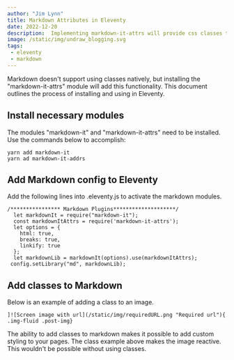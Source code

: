 ```yaml
---
author: "Jim Lynn"
title: Markdown Attributes in Eleventy
date: 2022-12-20
description:  Implementing markdown-it-attrs will provide css classes to Eleventy's markdown. 
image: /static/img/undraw_blogging.svg
tags:
 - eleventy
 - markdown 
---
```


Markdown doesn't support using classes natively, but installing the "markdown-it-attrs" module will add this functionality.   This document outlines the process of installing and using in Eleventy.  

## Install necessary modules
The modules "markdown-it" and "markdown-it-attrs" need to be installed.  Use the commands below to accomplish:

```
yarn add markdown-it
yarn ad markdown-it-addrs 
``` 
## Add Markdown config to Eleventy
Add the following lines into .eleventy.js to activate the markdown modules. 

```
/**************** Markdown Plugins********************/
  let markdownIt = require("markdown-it");
  const markdownItAttrs = require('markdown-it-attrs');
  let options = {
    html: true,
    breaks: true,
    linkify: true
  };
  let markdownLib = markdownIt(options).use(markdownItAttrs);
 config.setLibrary("md", markdownLib);
``` 
## Add classes to Markdown
Below is an example of adding a class to an image.  

```
]![Screen image with url](/static/img/requiredURL.png "Required url"){ .img-fluid .post-img}
```

The ability to add classes to markdown makes it possible to add custom styling to your pages.  The class example above makes the image reactive.  This wouldn't be possible without using classes. 

